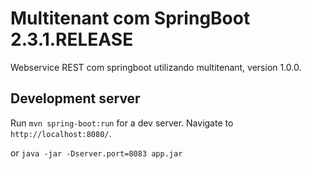 # Multitenant com SpringBoot 2.3.1.RELEASE

Webservice REST com springboot utilizando multitenant, version 1.0.0.

## Development server

Run `mvn spring-boot:run` for a dev server. Navigate to `http://localhost:8080/`.

or `java -jar -Dserver.port=8083 app.jar`